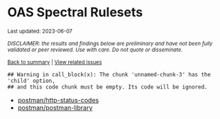 OAS Spectral Rulesets
================
<sup>Last updated: 2023-06-07</sup>

<sup>*DISCLAIMER: the results and findings below are preliminary and
have not been fully validated or peer reviewed. Use with care. Do not
quote or disseminate.*</sup>

<sup>[Back to summary](oas_summary.md) \| [View related
issues](https://github.com/postman-open-technologies/knowledge-base/labels/oas%3Aspectral)</sup>

    ## Warning in call_block(x): The chunk 'unnamed-chunk-3' has the 'child' option,
    ## and this code chunk must be empty. Its code will be ignored.

- [postman/http-status-codes](oas_spectral_ruleset_postman_http-status-codes.md)
- [postman/postman-library](oas_spectral_ruleset_postman_postman-library.md)
